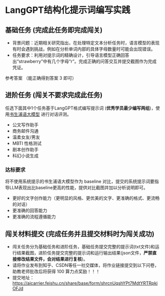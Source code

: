 # LangGPT结构化提示词编写实践

## 基础任务 (完成此任务即完成闯关)

- 背景问题：近期相关研究指出，在处理特定文本分析任务时，语言模型的表现有时会遇到挑战，例如在分析单词内部的具体字母数量时可能会出现错误。
- 任务要求：利用对提示词的精确设计，引导语言模型正确回答出“strawberry”中有几个字母“r”。完成正确的问答交互并提交截图作为完成凭证。

参考答案 （能正确得到答案 3 即可）


## 进阶任务 (闯关不要求完成此任务)

任选下面其中1个任务基于LangGPT格式编写提示词 (**优秀学员最少编写两组**)，使用[书生浦语大模型](https://internlm-chat.intern-ai.org.cn/suggestion) 进行对话评测。


- 公文写作助手
- 商务邮件沟通
- 温柔女友/男友
- MBTI 性格测试
- 剧本创作助手
- 科幻小说生成


### 达标要求

将不使用系统提示的书生浦语大模型作为 baseline 对比，提交的系统提示词要指导LLM表现出比baseline更高的性能，提供对比截图并加以分析说明即可。

- 更好的文字创作能力（更明显的风格、更优美的文字、更准确的格式、更流畅的对话）
- 更准确的回答能力
- 更准确的流程遵循能力


## 闯关材料提交 (完成任务并且提交材料时为闯关成功)

- 闯关任务分为基础任务和进阶任务，基础任务提交完整的提示词(txt文件)和运行结果截图，进阶任务提交完整的提示词和运行输出结果(json文件，**严禁直接修改结果文件，会对结果进行复核**)。
- 请将作业发布到知乎、CSDN等任一社交媒体，将作业链接提交到以下问卷，助教老师批改后将获得 100 算力点奖励！！！
- 提交地址：https://aicarrier.feishu.cn/share/base/form/shrcnUqshYPt7MdtYRTRpkiOFJd
